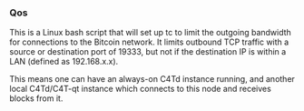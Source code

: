 ### Qos ###

This is a Linux bash script that will set up tc to limit the outgoing bandwidth for connections to the Bitcoin network. It limits outbound TCP traffic with a source or destination port of 19333, but not if the destination IP is within a LAN (defined as 192.168.x.x).

This means one can have an always-on C4Td instance running, and another local C4Td/C4T-qt instance which connects to this node and receives blocks from it.
